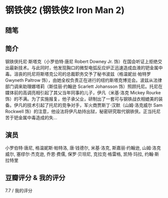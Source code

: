 # 钢铁侠2 (钢铁侠2 Iron Man 2)

## 随笔

## 简介

钢铁侠托尼·斯塔克（小罗伯特·唐尼 Robert Downey Jr. 饰）在国会听证上拒绝交出最新技术。与此同时，他发现胸口的微型电弧反应炉正迅速造成血液的钯金属中毒。沮丧的托尼将斯塔克公司的总裁职务交予了秘书波兹（格温妮丝·帕特罗 Gwyneth Paltrow 饰），由她全权负责正在进行的纽约斯塔克博览会。波兹从法律部门调来助理娜塔莉（斯佳丽·约翰逊 Scarlett Johansson 饰）照顾托尼。托尼在媒体前的高调亮相引起了其父当年同事的儿子，伊凡（米基·洛克 Mickey Rourke 饰）的不满。为了实施报复，他子承父业，研制出了一套可与钢铁战衣相媲美的装备。伊凡的技术引起了托尼的竞争对手，军火商贾斯丁·汉默（山姆·洛克威尔 Sam Rockwell 饰）的注意，他设法将伊凡劫持出狱，秘密研究取代钢铁侠。正当托尼苦于钯金属中毒造成的失...

## 演员

小罗伯特·唐尼, 格温妮斯·帕特洛, 唐·钱德尔, 米基·洛克, 斯嘉丽·约翰逊, 山姆·洛克威尔, 塞缪尔·杰克逊, 乔恩·费儒, 保罗·贝坦尼, 克拉克·格雷格, 凯特·玛拉, 约翰·斯拉特里

## 豆瓣评分 & 我的评分

7.7 / 我的评分
